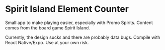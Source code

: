 # Spirit Island Element Counter

Small app to make playing easier, especially with Promo Spirits. Content comes from the board game Spirit Island. 

Currently, the design sucks and there are probably data bugs. Compile with React Native/Expo. Use at your own risk. 